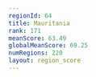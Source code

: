```yaml
---
regionId: 64
title: Mauritania
rank: 171
meanScore: 63.49
globalMeanScore: 69.25
numRegions: 220
layout: region_score
---
```

